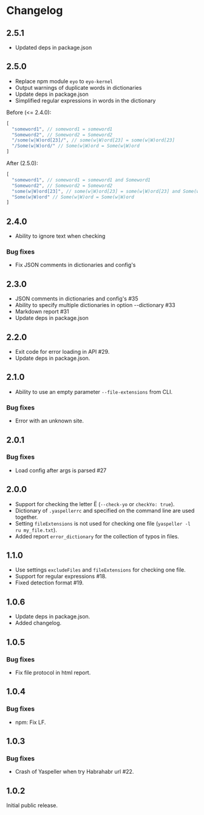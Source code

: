 # Changelog

## 2.5.1
- Updated deps in package.json


## 2.5.0
- Replace npm module `eyo` to `eyo-kernel`
- Output warnings of duplicate words in dictionaries
- Update deps in package.json
- Simplified regular expressions in words in the dictionary

Before (<= 2.4.0):
```js
[
  "someword1", // someword1 = someword1
  "Someword2", // Someword2 = Someword2
  "/some(w|W)ord[23]/", // some(w|W)ord[23] = some(w|W)ord[23]
  "/Some(w|W)ord/" // Some(w|W)ord = Some(w|W)ord
]
```

After (2.5.0):
```js
[
  "someword1", // someword1 = someword1 and Someword1
  "Someword2", // Someword2 = Someword2
  "some(w|W)ord[23]", // some(w|W)ord[23] = some(w|W)ord[23] and Some(w|W)ord[23]
  "Some(w|W)ord" // Some(w|W)ord = Some(w|W)ord
]
```

## 2.4.0
- Ability to ignore text when checking

### Bug fixes
- Fix JSON comments in dictionaries and config's

## 2.3.0
- JSON comments in dictionaries and config's #35
- Ability to specify multiple dictionaries in option --dictionary #33
- Markdown report #31
- Update deps in package.json

## 2.2.0
- Exit code for error loading in API #29.
- Update deps in package.json.

## 2.1.0
- Ability to use an empty parameter `--file-extensions` from CLI.

### Bug fixes
- Error with an unknown site.

## 2.0.1
### Bug fixes
- Load config after args is parsed #27

## 2.0.0
- Support for checking the letter Ё (`--check-yo` or `checkYo: true`).
- Dictionary of `.yaspellerrc` and specified on the command line are used together.
- Setting `fileExtensions` is not used for checking one file (`yaspeller -l ru my_file.txt`).
- Added report `error_dictionary` for the collection of typos in files.

## 1.1.0
- Use settings `excludeFiles` and `fileExtensions` for checking one file.
- Support for regular expressions #18.
- Fixed detection format #19.

## 1.0.6
- Update deps in package.json.
- Added changelog.

## 1.0.5
### Bug fixes
- Fix file protocol in html report.

## 1.0.4
### Bug fixes
- npm: Fix LF.

## 1.0.3
### Bug fixes
- Crash of Yaspeller when try Habrahabr url #22.

## 1.0.2
Initial public release.
